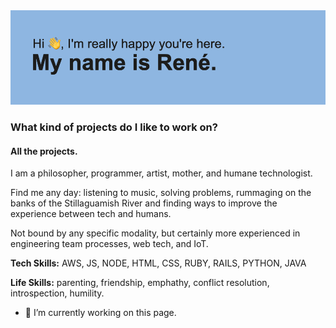

<img src="https://github.com/ReneCapella/ReneCapella/blob/main/header.png">

### What kind of projects do I like to work on?
#### All the projects. 

I am a philosopher, programmer, artist, mother, and humane technologist.

Find me any day: listening to music, solving problems, rummaging on the banks of the Stillaguamish River and finding ways to improve the experience between tech and humans.

Not bound by any specific modality, but certainly more experienced in engineering team processes, web tech, and IoT.

**Tech Skills:** AWS, JS, NODE, HTML, CSS, RUBY, RAILS, PYTHON, JAVA

**Life Skills:** parenting, friendship, emphathy, conflict resolution, introspection, humility.

- 🔭 I’m currently working on this page. 






<!--
**ReneCapella/ReneCapella** is a ✨ _special_ ✨ repository because its `README.md` (this file) appears on your GitHub profile.

Here are some ideas to get you started:

- 🔭 I’m currently working on ...
- 🌱 I’m currently learning ...
- 👯 I’m looking to collaborate on ...
- 🤔 I’m looking for help with ...
- 💬 Ask me about ...
- 📫 How to reach me: ...
- 😄 Pronouns: ...
- ⚡ Fun fact: ...
-->
